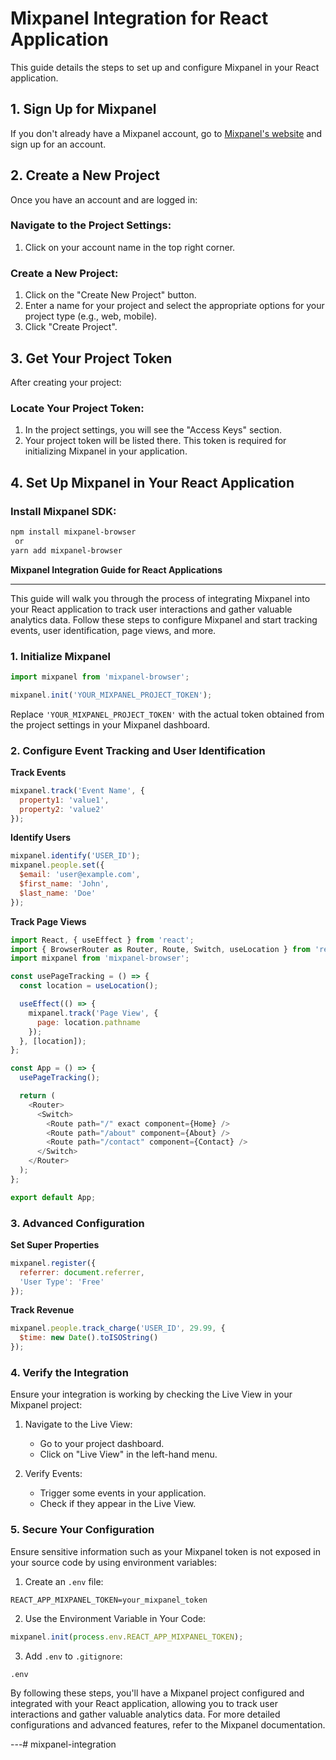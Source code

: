 # Mixpanel Integration for React Application

This guide details the steps to set up and configure Mixpanel in your React application.

## 1. Sign Up for Mixpanel

If you don't already have a Mixpanel account, go to [Mixpanel's website](https://mixpanel.com/) and sign up for an account.

## 2. Create a New Project

Once you have an account and are logged in:
### Navigate to the Project Settings:

1. Click on your account name in the top right corner.

### Create a New Project:

1. Click on the "Create New Project" button.
2. Enter a name for your project and select the appropriate options for your project type (e.g., web, mobile).
3. Click "Create Project".

## 3. Get Your Project Token

After creating your project:

### Locate Your Project Token:

1. In the project settings, you will see the "Access Keys" section.
2. Your project token will be listed there. This token is required for initializing Mixpanel in your application.

## 4. Set Up Mixpanel in Your React Application

### Install Mixpanel SDK:

```sh
npm install mixpanel-browser
 or
yarn add mixpanel-browser

```

**Mixpanel Integration Guide for React Applications**

---

This guide will walk you through the process of integrating Mixpanel into your React application to track user interactions and gather valuable analytics data. Follow these steps to configure Mixpanel and start tracking events, user identification, page views, and more.

### 1. Initialize Mixpanel

```javascript
import mixpanel from 'mixpanel-browser';

mixpanel.init('YOUR_MIXPANEL_PROJECT_TOKEN');
```

Replace `'YOUR_MIXPANEL_PROJECT_TOKEN'` with the actual token obtained from the project settings in your Mixpanel dashboard.

### 2. Configure Event Tracking and User Identification

**Track Events**

```javascript
mixpanel.track('Event Name', {
  property1: 'value1',
  property2: 'value2'
});
```

**Identify Users**

```javascript
mixpanel.identify('USER_ID');
mixpanel.people.set({
  $email: 'user@example.com',
  $first_name: 'John',
  $last_name: 'Doe'
});
```

**Track Page Views**

```javascript
import React, { useEffect } from 'react';
import { BrowserRouter as Router, Route, Switch, useLocation } from 'react-router-dom';
import mixpanel from 'mixpanel-browser';

const usePageTracking = () => {
  const location = useLocation();

  useEffect(() => {
    mixpanel.track('Page View', {
      page: location.pathname
    });
  }, [location]);
};

const App = () => {
  usePageTracking();

  return (
    <Router>
      <Switch>
        <Route path="/" exact component={Home} />
        <Route path="/about" component={About} />
        <Route path="/contact" component={Contact} />
      </Switch>
    </Router>
  );
};

export default App;
```

### 3. Advanced Configuration

**Set Super Properties**

```javascript
mixpanel.register({
  referrer: document.referrer,
  'User Type': 'Free'
});
```

**Track Revenue**

```javascript
mixpanel.people.track_charge('USER_ID', 29.99, {
  $time: new Date().toISOString()
});
```

### 4. Verify the Integration

Ensure your integration is working by checking the Live View in your Mixpanel project:

1. Navigate to the Live View:
   - Go to your project dashboard.
   - Click on "Live View" in the left-hand menu.

2. Verify Events:
   - Trigger some events in your application.
   - Check if they appear in the Live View.

### 5. Secure Your Configuration

Ensure sensitive information such as your Mixpanel token is not exposed in your source code by using environment variables:

1. Create an `.env` file:

```
REACT_APP_MIXPANEL_TOKEN=your_mixpanel_token
```

2. Use the Environment Variable in Your Code:

```javascript
mixpanel.init(process.env.REACT_APP_MIXPANEL_TOKEN);
```

3. Add `.env` to `.gitignore`:

```
.env
```

By following these steps, you'll have a Mixpanel project configured and integrated with your React application, allowing you to track user interactions and gather valuable analytics data. For more detailed configurations and advanced features, refer to the Mixpanel documentation.

---# mixpanel-integration
